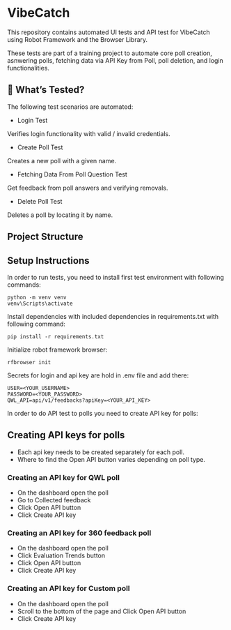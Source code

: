 # VibeCatch

This repository contains automated UI tests and API test for VibeCatch using Robot Framework and the Browser Library.

These tests are part of a training project to automate core poll creation, asnwering polls, fetching data via API Key from Poll, poll deletion, and login functionalities. 

## 📌 What’s Tested?
The following test scenarios are automated:

- Login Test

Verifies login functionality with valid / invalid credentials.

- Create Poll Test

Creates a new poll with a given name.

- Fetching Data From Poll Question Test

Get feedback from poll answers and verifying removals.

- Delete Poll Test

Deletes a poll by locating it by name.

## Project Structure

## Setup Instructions


In order to run tests, you need to install first test environment with following commands:

```shell
python -m venv venv
venv\Scripts\activate
```

Install dependencies with included dependencies in requirements.txt with following command:

```shell
pip install -r requirements.txt
```

Initialize robot framework browser:

```shell
rfbrowser init
```

Secrets for login and api key are hold in .env file and add there:

```
USER=<YOUR_USERNAME>
PASSWORD=<YOUR_PASSWORD>
QWL_API=api/v1/feedbacks?apiKey=<YOUR_API_KEY>
```
In order to do API test to polls you need to create API key for polls:

## Creating API keys for polls
- Each api key needs to be created separately for each poll.
- Where to find the Open API button varies depending on poll type.
 
### Creating an API key for QWL poll
- On the dashboard open the poll
- Go to Collected feedback
- Click Open API button
- Click Create API key
 
### Creating an API key for 360 feedback poll
- On the dashboard open the poll
- Click Evaluation Trends button
- Click Open API button
- Click Create API key
 
### Creating an API key for Custom poll
- On the dashboard open the poll
- Scroll to the bottom of the page and Click Open API button
- Click Create API key

